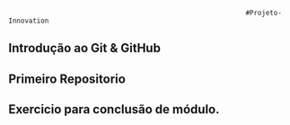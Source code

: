                                                                #Projeto-Innovation

## Introdução ao Git & GitHub
## Primeiro Repositorio
## Exercicio para conclusão de módulo.
